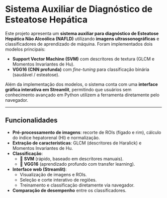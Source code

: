 # Sistema Auxiliar de Diagnóstico de Esteatose Hepática  

Este projeto apresenta um **sistema auxiliar para diagnóstico de Esteatose Hepática Não Alcoólica (NAFLD)** utilizando **imagens ultrassonográficas** e classificadores de aprendizado de máquina. Foram implementados dois modelos principais:  

- **Support Vector Machine (SVM)** com descritores de textura (GLCM e Momentos Invariantes de Hu).  
- **VGG16 (CNN profunda)** com *fine-tuning* para classificação binária (saudável / esteatose).  

Além da implementação dos modelos, o sistema conta com uma **interface gráfica interativa em Streamlit**, permitindo que usuários sem conhecimento avançado em Python utilizem a ferramenta diretamente pelo navegador.  

---

## Funcionalidades  

- **Pré-processamento de imagens**: recorte de ROIs (fígado e rim), cálculo do índice hepatorenal (HI) e normalização.  
- **Extração de características**: GLCM (descritores de Haralick) e Momentos Invariantes de Hu.  
- **Classificação**:  
  - 🔹 **SVM** (rápido, baseado em descritores manuais).  
  - 🔹 **VGG16** (aprendizado profundo com transfer learning).  
- **Interface web (Streamlit)**:  
  - Visualização de imagens e ROIs.  
  - Seleção e corte interativo de regiões.  
  - Treinamento e classificação diretamente via navegador.  
- **Comparação de desempenho** entre os classificadores. 
